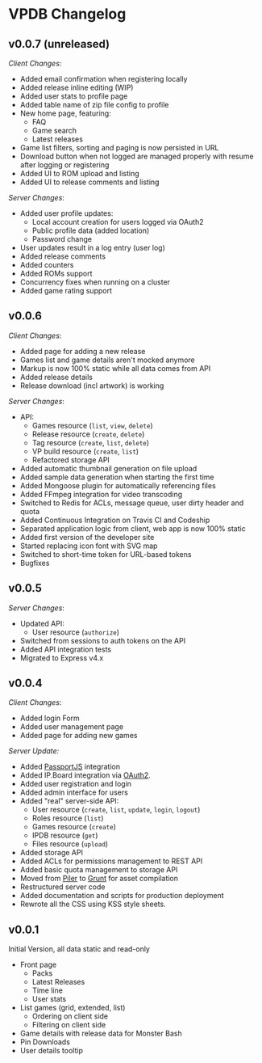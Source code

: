 # VPDB Changelog

## v0.0.7 (unreleased)

*Client Changes*:

* Added email confirmation when registering locally
* Added release inline editing (WIP)
* Added user stats to profile page
* Added table name of zip file config to profile
* New home page, featuring:
  * FAQ
  * Game search
  * Latest releases
* Game list filters, sorting and paging is now persisted in URL
* Download button when not logged are managed properly with resume after logging or registering
* Added UI to ROM upload and listing
* Added UI to release comments and listing


*Server Changes*:

* Added user profile updates:
  * Local account creation for users logged via OAuth2
  * Public profile data (added location)
  * Password change
* User updates result in a log entry (user log)
* Added release comments
* Added counters
* Added ROMs support
* Concurrency fixes when running on a cluster
* Added game rating support

## v0.0.6

*Client Changes*:

* Added page for adding a new release
* Games list and game details aren't mocked anymore
* Markup is now 100% static while all data comes from API
* Added release details
* Release download (incl artwork) is working

*Server Changes*:

* API:
  * Games resource (`list`, `view`, `delete`)
  * Release resource (`create`, `delete`)
  * Tag resource (`create`, `list`, `delete`)
  * VP build resource (`create`, `list`)
  * Refactored storage API
* Added automatic thumbnail generation on file upload
* Added sample data generation when starting the first time
* Added Mongoose plugin for automatically referencing files
* Added FFmpeg integration for video transcoding
* Switched to Redis for ACLs, message queue, user dirty header and quota
* Added Continuous Integration on Travis CI and Codeship
* Separated application logic from client, web app is now 100% static
* Added first version of the developer site
* Started replacing icon font with SVG map
* Switched to short-time token for URL-based tokens
* Bugfixes

## v0.0.5

*Server Changes*:

* Updated API:
  * User resource (`authorize`)
* Switched from sessions to auth tokens on the API
* Added API integration tests
* Migrated to Express v4.x


## v0.0.4

*Client Changes*:

* Added login Form
* Added user management page
* Added page for adding new games

*Server Update:*

* Added [PassportJS](http://passportjs.org/) integration
* Added IP.Board integration via [OAuth2](https://github.com/freezy/ipb-oauth2-server).
* Added user registration and login
* Added admin interface for users
* Added "real" server-side API:
  * User resource (`create`, `list`, `update`, `login`, `logout`)
  * Roles resource (`list`)
  * Games resource (`create`)
  * IPDB resource (`get`)
  * Files resource (`upload`)
* Added storage API
* Added ACLs for permissions management to REST API
* Added basic quota management to storage API
* Moved from [Piler](https://github.com/epeli/piler) to [Grunt](http://gruntjs.com/) for asset compilation
* Restructured server code
* Added documentation and scripts for production deployment
* Rewrote all the CSS using KSS style sheets.


## v0.0.1

Initial Version, all data static and read-only

* Front page
  * Packs
  * Latest Releases
  * Time line
  * User stats
* List games (grid, extended, list)
  * Ordering on client side
  * Filtering on client side
* Game details with release data for Monster Bash
* Pin Downloads
* User details tooltip
